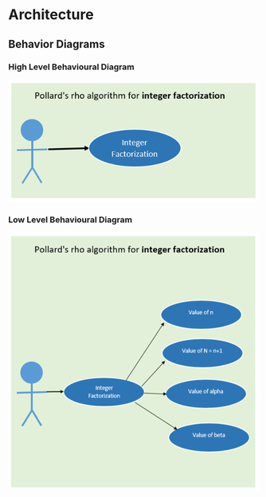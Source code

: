 # Architecture

## Behavior Diagrams

### High Level Behavioural Diagram
![High Level Usecase Diagram](https://github.com/pradhanamit/SDLC-Project/blob/main/2-Architecture/Behavior%20Diagrams/HighLevel-.PNG)

### Low Level Behavioural Diagram
![Low Level Usecase Diagram](https://github.com/pradhanamit/SDLC-Project/blob/main/2-Architecture/Behavior%20Diagrams/LowLevel-.PNG)
